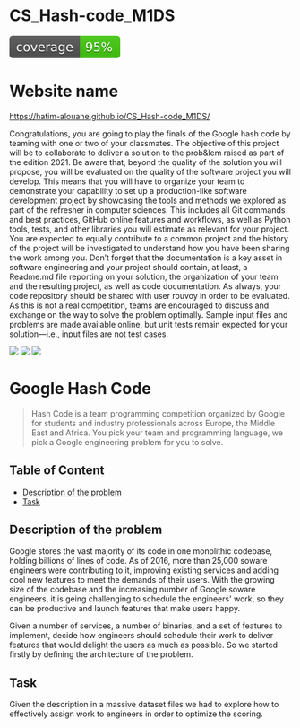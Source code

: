 # CS_Hash-code_M1DS

![coverage badge](./coverage.svg)

# Website name 
https://hatim-alouane.github.io/CS_Hash-code_M1DS/


Congratulations, you are going to play the finals of the Google hash code by teaming with one or two of your classmates. The objective of this project will be to collaborate to deliver a solution to the prob&lem raised as part of the edition 2021.
Be aware that, beyond the quality of the solution you will propose, you will be evaluated on the quality of the software project you will develop. This means that you will have to organize your team to demonstrate your capability to set up a production-like software development project by showcasing the tools and methods we explored as part of the refresher in computer sciences. This includes all Git commands and best practices, GitHub online features and workflows, as well as Python tools, tests, and other libraries you will estimate as relevant for your project.
You are expected to equally contribute to a common project and the history of the project will be investigated to understand how you have been sharing the work among you. Don’t forget that the documentation is a key asset in software engineering and your project should contain, at least, a Readme.md file reporting on your solution, the organization of your team and the resulting project, as well as code documentation. As always, your code repository should be shared with user rouvoy in order to be evaluated.
As this is not a real competition, teams are encouraged to discuss and exchange on the way to solve the problem optimally.
Sample input files and problems are made available online, but unit tests remain expected for your solution—i.e., input files are not test cases.

![](https://img.shields.io/badge/CentraleLille-Student-blue?style=flat-round)
![](https://img.shields.io/badge/Google%20Hash%20Code-2021-orange?style=flat-round)
![](https://img.shields.io/badge/Algorithms--grey?style=flat-round)
# Google Hash Code
> Hash Code is a team programming competition organized by Google for students and industry professionals across Europe, the Middle East and Africa. You pick your team and programming language, we pick a Google engineering problem for you to solve.

## Table of Content
- [Description of the problem](#description-of-the-problem)
- [Task](#task)

## Description of the problem
Google stores the vast majority of its code in one monolithic codebase, holding
billions of lines of code. As of 2016, more than 25,000 soware engineers were
contributing to it, improving existing services and adding cool new features to
meet the demands of their users.
With the growing size of the codebase and the increasing number of Google
soware engineers, it is geing challenging to schedule the engineers' work, so
they can be productive and launch features that make users happy.

Given a number of services, a number of binaries, and a set of features to
implement, decide how engineers should schedule their work to deliver features
that would delight the users as much as possible. So we started firstly by defining the architecture of the problem.


## Task
Given the description in a massive dataset files we had to explore how to effectively assign work to engineers in order to optimize the scoring.

